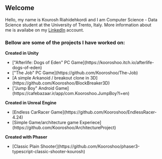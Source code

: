 ## Welcome 

Hello, my name is Kourosh Riahidehkordi and I am Computer Science - Data Science student at the University of Trento, Italy. More information about me is availabe on my [LinkedIn](https://www.linkedin.com/in/kooroshoo/) account.

### Bellow are some of the projects I have worked on:

**Created in Unity**
<ul>
<li>["Afterlife: Dogs of Eden" PC Game](https://kooroshoo.itch.io/afterlife-dogs-of-eden)</li>
<li>["The Job" PC Game](https://github.com/Kooroshoo/The-Job)</li>
<li>[A simple Arkanoid / breakout clone in 3D](https://github.com/Kooroshoo/BlockBreaker3D)</li>
<li>["Jump Boy" Android Game](https://cafebazaar.ir/app/com.Kooroshoo.JumpBoy?l=en)</li>
</ul>

**Created in Unreal Engine**
<ul>
<li>[Endless CarRacer Game](https://github.com/Kooroshoo/EndlessRacer-4.24)</li>
<li>[Simple Game/architecture game Experiece](https://github.com/Kooroshoo/ArchitectureProject)</li>
</ul>

**Created with Phaser**
<ul>
<li>[Classic Plain Shooter](https://github.com/Kooroshoo/phaser3-typescript-classic-shooter-kourosh)</li>
</ul>
